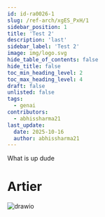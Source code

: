 ```yaml
---
id: id-ra0026-1
slug: /ref-arch/xgES_PxH/1
sidebar_position: 1
title: 'Test 2'
description: 'last'
sidebar_label: 'Test 2'
image: img/logo.svg
hide_table_of_contents: false
hide_title: false
toc_min_heading_level: 2
toc_max_heading_level: 4
draft: false
unlisted: false
tags:
  - genai
contributors:
  - abhissharma21
last_update:
  date: 2025-10-16
  author: abhissharma21
---
```


What is up dude

# Artier

![drawio](drawio/diagram-T5fMz3eGay.drawio)



